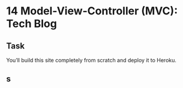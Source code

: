# 14 Model-View-Controller (MVC): Tech Blog

## Task 

You’ll build this site completely from scratch and deploy it to Heroku.

## s